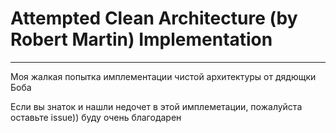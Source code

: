 # Attempted  Clean Architecture (by Robert Martin) Implementation

----

Моя жалкая попытка имплементации чистой архитектуры от дядющки Боба

Если вы знаток и нашли недочет в этой имплеметации, пожалуйста оставьте issue)) буду очень благодарен